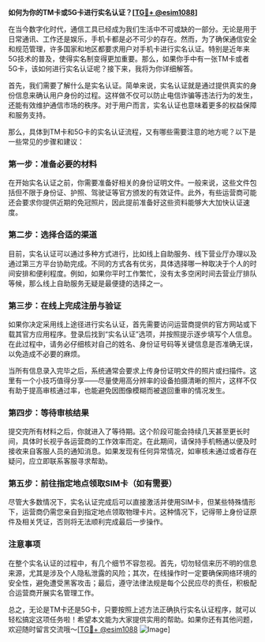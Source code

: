 **如何为你的TM卡或5G卡进行实名认证？[[TG💪+ @esim1088](https://t.me/s/esim1088)]**

在当今数字化时代，通信工具已经成为我们生活中不可或缺的一部分。无论是用于日常通讯、工作还是娱乐，手机卡都是必不可少的存在。然而，为了确保通信安全和规范管理，许多国家和地区都要求用户对手机卡进行实名认证。特别是近年来5G技术的普及，使得实名制变得更加重要。那么，如果你手中有一张TM卡或者5G卡，该如何进行实名认证呢？接下来，我将为你详细解答。

首先，我们需要了解什么是实名认证。简单来说，实名认证就是通过提供真实的身份信息来确认用户身份的过程。这样做不仅可以防止电信诈骗等违法行为的发生，还能有效维护通信市场的秩序。对于用户而言，实名认证也意味着更多的权益保障和服务支持。

那么，具体到TM卡和5G卡的实名认证流程，又有哪些需要注意的地方呢？以下是一些常见的步骤和建议：

### 第一步：准备必要的材料

在开始实名认证之前，你需要准备好相关的身份证明文件。一般来说，这些文件包括但不限于身份证、护照、驾驶证等官方颁发的有效证件。此外，有些运营商可能还会要求你提供近期的免冠照片，因此提前准备好这些资料能够大大加快认证速度。

### 第二步：选择合适的渠道

目前，实名认证可以通过多种方式进行，比如线上自助服务、线下营业厅办理以及通过第三方平台协助完成。不同的方式各有优劣，具体选择哪一种取决于个人的时间安排和便利程度。例如，如果你平时工作繁忙，没有太多空闲时间去营业厅排队等候，那么线上自助服务无疑是最便捷的选择之一。

### 第三步：在线上完成注册与验证

如果你决定采用线上途径进行实名认证，首先需要访问运营商提供的官方网站或下载其官方应用程序。登录后找到“实名认证”选项，并按照提示逐步填写个人信息。在此过程中，请务必仔细核对自己的姓名、身份证号码等关键信息是否准确无误，以免造成不必要的麻烦。

当所有信息录入完毕之后，系统通常会要求上传身份证明文件的照片或扫描件。这里有一个小技巧值得分享——尽量使用高分辨率的设备拍摄清晰的照片，这样不仅有助于提高审核通过率，也能避免因图像模糊而被退回重审的情况发生。

### 第四步：等待审核结果

提交完所有材料之后，你就进入了等待期。这个阶段可能会持续几天甚至更长时间，具体时长视乎各运营商的工作效率而定。在此期间，请保持手机畅通以便及时接收来自客服人员的通知消息。如果发现有任何异常情况，如审核未通过或者存在疑问，应立即联系客服寻求帮助。

### 第五步：前往指定地点领取SIM卡（如有需要）

尽管大多数情况下，实名认证完成后可以直接激活并使用SIM卡，但某些特殊情形下，运营商仍需您亲自到指定地点领取物理卡片。这种情况下，记得带上身份证原件及相关凭证，否则将无法顺利完成最后一步操作。

### 注意事项

在整个实名认证的过程中，有几个细节不容忽视。首先，切勿轻信来历不明的信息来源，尤其是涉及个人隐私泄露的风险；其次，在线操作时一定要确保网络环境的安全性，避免遭受黑客攻击；最后，遵守法律法规是每个公民应尽的责任，积极配合运营商开展实名管理工作。

总之，无论是TM卡还是5G卡，只要按照上述方法正确执行实名认证程序，就可以轻松搞定这项任务啦！希望本文能为大家提供实用的帮助。如果你还有其他问题，欢迎随时留言交流哦～[[TG💪+ @esim1088](https://t.me/s/esim1088) ![Image](https://i.postimg.cc/4NQfJmqS/Snipaste-2025-05-13-00-14-12.png)]